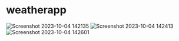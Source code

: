 # weatherapp
![Screenshot 2023-10-04 142135](https://github.com/E-Sravani/weatherapp/assets/135720121/cfbf7d42-dcd2-416e-8e88-ee2865f18850)
![Screenshot 2023-10-04 142413](https://github.com/E-Sravani/weatherapp/assets/135720121/10679df9-0565-42b3-8beb-dee74142f764)
![Screenshot 2023-10-04 142601](https://github.com/E-Sravani/weatherapp/assets/135720121/cd039208-28b7-4c83-8d17-06b31e05f913)
